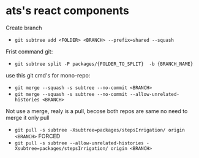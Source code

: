 # ats's react components

Create branch
- ```git subtree add <FOLDER> <BRANCH> --prefix=shared --squash```

Frist command git:
- ```git subtree split -P packages/{FOLDER_TO_SPLIT}  -b {BRANCH_NAME}```

use this git cmd's for mono-repo:
- ```git merge --squash -s subtree --no-commit <BRANCH>```
- ```git merge --squash -s subtree --no-commit --allow-unrelated-histories <BRANCH>``` 

Not use a merge, realy is a pull, becose both repos are same no need to merge it only pull
- ```git pull -s subtree -Xsubtree=packages/stepsIrrigation/ origin <BRANCH>```
FORCED 
- ```git pull -s subtree --allow-unrelated-histories -Xsubtree=packages/stepsIrrigation/ origin <BRANCH>```

